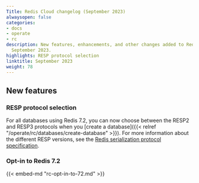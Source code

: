 ```yaml
---
Title: Redis Cloud changelog (September 2023)
alwaysopen: false
categories:
- docs
- operate
- rc
description: New features, enhancements, and other changes added to Redis Cloud during
  September 2023.
highlights: RESP protocol selection
linktitle: September 2023
weight: 78
---
```


## New features

### RESP protocol selection

For all databases using Redis 7.2, you can now choose between the RESP2 and RESP3 protocols when you [create a database]({{< relref "/operate/rc/databases/create-database" >}}). For more information about the different RESP versions, see the [Redis serialization protocol specification](https://redis.io/docs/reference/protocol-spec/#resp-versions).

### Opt-in to Redis 7.2

{{< embed-md "rc-opt-in-to-72.md" >}}

